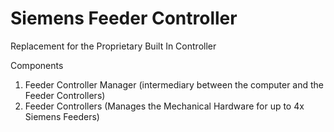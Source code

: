 <h1> Siemens Feeder Controller </h1>
Replacement for the Proprietary Built In Controller

Components
1. Feeder Controller Manager (intermediary between the computer and the Feeder Controllers)
2. Feeder Controllers (Manages the Mechanical Hardware for up to 4x Siemens Feeders)



